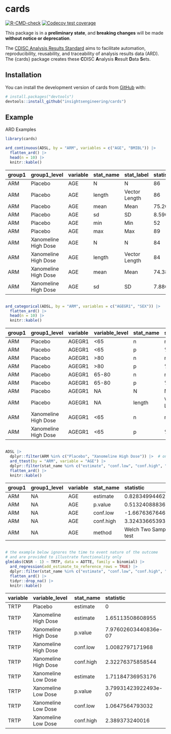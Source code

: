 
<!-- README.md is generated from README.Rmd. Please edit that file -->

# cards

<!-- badges: start -->

[![R-CMD-check](https://github.com/insightsengineering/cards/actions/workflows/R-CMD-check.yaml/badge.svg)](https://github.com/insightsengineering/cards/actions/workflows/R-CMD-check.yaml)
[![Codecov test
coverage](https://codecov.io/gh/insightsengineering/cards/branch/main/graph/badge.svg)](https://app.codecov.io/gh/insightsengineering/cards?branch=main)
<!-- badges: end -->

This package is in a **preliminary state**, and **breaking changes**
will be made **without notice or deprecation**.

The [CDISC Analysis Results
Standard](https://www.cdisc.org/standards/foundational/analysis-results-standards)
aims to facilitate automation, reproducibility, reusability, and
traceability of analysis results data (ARD). The {cards} package creates
these **C**DISC **A**nalysis **R**esult **D**ata **S**ets.

## Installation

You can install the development version of cards from
[GitHub](https://github.com/) with:

``` r
# install.packages("devtools")
devtools::install_github("insightsengineering/cards")
```

## Example

ARD Examples

``` r
library(cards)

ard_continuous(ADSL, by = "ARM", variables = c("AGE", "BMIBL")) |> 
  flatten_ard() |> 
  head(n = 10) |> 
  knitr::kable()
```

| group1 | group1_level         | variable | stat_name | stat_label    | statistic        | warning | error |
|:-------|:---------------------|:---------|:----------|:--------------|:-----------------|:--------|:------|
| ARM    | Placebo              | AGE      | N         | N             | 86               | NA      | NA    |
| ARM    | Placebo              | AGE      | length    | Vector Length | 86               | NA      | NA    |
| ARM    | Placebo              | AGE      | mean      | Mean          | 75.2093023255814 | NA      | NA    |
| ARM    | Placebo              | AGE      | sd        | SD            | 8.59016712714193 | NA      | NA    |
| ARM    | Placebo              | AGE      | min       | Min           | 52               | NA      | NA    |
| ARM    | Placebo              | AGE      | max       | Max           | 89               | NA      | NA    |
| ARM    | Xanomeline High Dose | AGE      | N         | N             | 84               | NA      | NA    |
| ARM    | Xanomeline High Dose | AGE      | length    | Vector Length | 84               | NA      | NA    |
| ARM    | Xanomeline High Dose | AGE      | mean      | Mean          | 74.3809523809524 | NA      | NA    |
| ARM    | Xanomeline High Dose | AGE      | sd        | SD            | 7.88609384869824 | NA      | NA    |

``` r

ard_categorical(ADSL, by = "ARM", variables = c("AGEGR1", "SEX")) |> 
  flatten_ard() |> 
  head(n = 10) |> 
  knitr::kable()
```

| group1 | group1_level         | variable | variable_level | stat_name | stat_label    | statistic         | warning | error |
|:-------|:---------------------|:---------|:---------------|:----------|:--------------|:------------------|:--------|:------|
| ARM    | Placebo              | AGEGR1   | \<65           | n         | n             | 14                | NA      | NA    |
| ARM    | Placebo              | AGEGR1   | \<65           | p         | %             | 0.162790697674419 | NA      | NA    |
| ARM    | Placebo              | AGEGR1   | \>80           | n         | n             | 30                | NA      | NA    |
| ARM    | Placebo              | AGEGR1   | \>80           | p         | %             | 0.348837209302326 | NA      | NA    |
| ARM    | Placebo              | AGEGR1   | 65-80          | n         | n             | 42                | NA      | NA    |
| ARM    | Placebo              | AGEGR1   | 65-80          | p         | %             | 0.488372093023256 | NA      | NA    |
| ARM    | Placebo              | AGEGR1   | NA             | N         | N             | 86                | NA      | NA    |
| ARM    | Placebo              | AGEGR1   | NA             | length    | Vector Length | 86                | NA      | NA    |
| ARM    | Xanomeline High Dose | AGEGR1   | \<65           | n         | n             | 11                | NA      | NA    |
| ARM    | Xanomeline High Dose | AGEGR1   | \<65           | p         | %             | 0.130952380952381 | NA      | NA    |

``` r

ADSL |>
  dplyr::filter(ARM %in% c("Placebo", "Xanomeline High Dose")) |>  # only only two groups for a t-test
  ard_ttest(by = "ARM", variable = "AGE") |> 
  dplyr::filter(stat_name %in% c("estimate", "conf.low", "conf.high", "p.value", "method")) |> 
  flatten_ard() |> 
  knitr::kable()
```

| group1 | group1_level | variable | stat_name | statistic               | warning | error |
|:-------|:-------------|:---------|:----------|:------------------------|:--------|:------|
| ARM    | NA           | AGE      | estimate  | 0.828349944629011       | NA      | NA    |
| ARM    | NA           | AGE      | p.value   | 0.513240888362863       | NA      | NA    |
| ARM    | NA           | AGE      | conf.low  | -1.66763676468001       | NA      | NA    |
| ARM    | NA           | AGE      | conf.high | 3.32433665393803        | NA      | NA    |
| ARM    | NA           | AGE      | method    | Welch Two Sample t-test | NA      | NA    |

``` r

# the example below ignores the time to event nature of the outcome
# and are provided to illustrate functionality only
glm(abs(CNSR - 1) ~ TRTP, data = ADTTE, family = binomial) |>
  ard_regression(add_estimate_to_reference_rows = TRUE) |> 
  dplyr::filter(stat_name %in% c("estimate", "conf.low", "conf.high", "p.value")) |> 
  flatten_ard() |> 
  tidyr::drop_na() |>
  knitr::kable()
```

| variable | variable_level       | stat_name | statistic            |
|:---------|:---------------------|:----------|:---------------------|
| TRTP     | Placebo              | estimate  | 0                    |
| TRTP     | Xanomeline High Dose | estimate  | 1.65113508608955     |
| TRTP     | Xanomeline High Dose | p.value   | 7.97602603440836e-07 |
| TRTP     | Xanomeline High Dose | conf.low  | 1.0082797171968      |
| TRTP     | Xanomeline High Dose | conf.high | 2.32276375858544     |
| TRTP     | Xanomeline Low Dose  | estimate  | 1.71184736953176     |
| TRTP     | Xanomeline Low Dose  | p.value   | 3.79931423922493e-07 |
| TRTP     | Xanomeline Low Dose  | conf.low  | 1.0647564793032      |
| TRTP     | Xanomeline Low Dose  | conf.high | 2.389373240016       |
